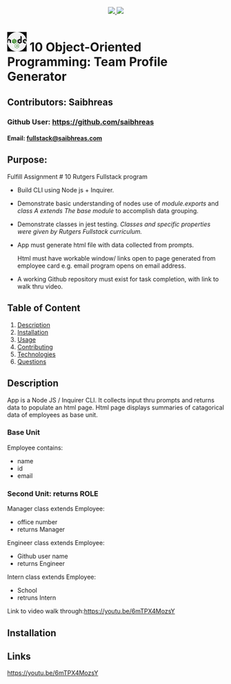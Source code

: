 <p align='center'>
  <a href="https://github.com/saibhreas">
    <img src="https://img.shields.io/badge/GitHub-100000?style=flat&logo=github&logoColor=white">
  </a>
  
  <a href='https://www.linkedin.com/in/siobhanknuttel'>
      <img src='https://img.shields.io/badge/LinkedIn-blue?style=flat&logo=linkedin&labelColor=blue'>
  </a>
</p>

# ![node icon](./assets/img/NodeJS_small.png)  10 Object-Oriented Programming: Team Profile Generator

## Contributors: Saibhreas
  
### Github User: https://github.com/saibhreas
  
#### Email: fullstack@saibhreas.com
  
## Purpose: 

Fulfill Assignment # 10 Rutgers Fullstack program

  * Build CLI using Node js + Inquirer.  

  * Demonstrate basic understanding of nodes use of *module.exports* and *class A extends The base module* to accomplish  data grouping.

  * Demonstrate classes in jest testing. *Classes and specific properties were given by Rutgers Fullstack curriculum.*

  * App must generate html file with data collected from prompts. 

    Html must have workable window/ links open to page generated from employee card e.g. email program opens on email address. 
  
  * A working Github repository must exist for task completion, with link to walk thru video.

## Table of Content
  
  1. [Description](#description)
  2. [Installation](#installation)
  3. [Usage](#usage)
  4. [Contributing](#contributing)
  5. [Technologies](#technologies)
  6. [Questions](#questions)
  
## Description

App is a Node JS / Inquirer CLI.  It collects input thru prompts and returns data to populate an html page.  Html page displays summaries of catagorical data of employees as base unit.

### Base Unit

Employee contains:
  * name
  * id
  * email

### Second Unit: returns ROLE
Manager class extends Employee:
  * office number
  * returns Manager

Engineer class extends Employee:
  * Github user name
  * returns  Engineer

Intern class extends Employee:
  * School
  * retruns Intern



Link to video walk through:https://youtu.be/6mTPX4MozsY

## Installation



## Links

https://youtu.be/6mTPX4MozsY
